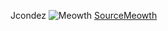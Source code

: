 Jcondez
![Meowth](https://i0.wp.com/metro.co.uk/wp-content/uploads/2019/10/SW_SH_Oct16_EN_18-2-dfa9.jpg?quality=90&strip=all&zoom=1&resize=644%2C362&ssl=1)
[SourceMeowth](https://metro.co.uk/2019/10/16/gigantamax-pikachu-meowth-eevee-charizard-leaked-pokemon-sword-shield-10927173/)
